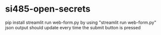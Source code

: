 # si485-open-secrets
pip install streamlit
run web-form.py by using "streamlit run web-form.py"
json output should update every time the submit button is pressed
